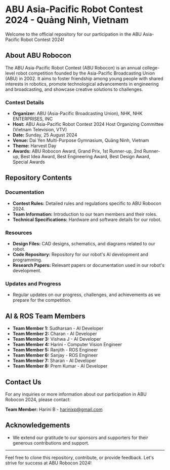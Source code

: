 # ABU Asia-Pacific Robot Contest 2024 - Quảng Ninh, Vietnam

Welcome to the official repository for our participation in the ABU Asia-Pacific Robot Contest 2024!

## About ABU Robocon

The ABU Asia-Pacific Robot Contest (ABU Robocon) is an annual college-level robot competition founded by the Asia-Pacific Broadcasting Union (ABU) in 2002. It aims to foster friendship among young people with shared interests in robotics, promote technological advancements in engineering and broadcasting, and showcase creative solutions to challenges.

### Contest Details

- **Organizer:** ABU (Asia-Pacific Broadcasting Union), NHK, NHK ENTERPRISES, INC
- **Host:** ABU Asia-Pacific Robot Contest 2024 Host Organizing Committee (Vietnam Television, VTV)
- **Date:** Sunday, 25 August 2024
- **Venue:** Dai Yen Multi-Purpose Gymnasium, Quảng Ninh, Vietnam
- **Theme:** Harvest Day
- **Awards:** ABU Robocon Award, Grand Prix, 1st Runner-up, 2nd Runner-up, Best Idea Award, Best Engineering Award, Best Design Award, Special Awards

## Repository Contents

### Documentation

- **Contest Rules:** Detailed rules and regulations specific to ABU Robocon 2024.
- **Team Information:** Introduction to our team members and their roles.
- **Technical Specifications:** Hardware and software details for our robot.

### Resources

- **Design Files:** CAD designs, schematics, and diagrams related to our robot.
- **Code Repository:** Repository for our robot's AI development and programming.
- **Research Papers:** Relevant papers or documentation used in our robot's development.

### Updates and Progress

- Regular updates on our progress, challenges, and achievements as we prepare for the competition.

## AI & ROS Team Members

- **Team Member 1:** Sudharsan - AI Developer
- **Team Member 2:** Charan - AI Developer
- **Team Member 3:** Vishwa J - AI Developer
- **Team Member 4:** Harini - Computer Vision Engineer
- **Team Member 5:** Ranjith - ROS Engineer
- **Team Member 6:** Sanjay - ROS Engineer
- **Team Member 7:** Sharan - AI Developer
- **Team Member 8:** Prem Kumar - AI Developer



## Contact Us

For any inquiries or more information about our participation in ABU Robocon 2024, please contact:

**Team Member:**  Harini B - harinixp@gmail.com

## Acknowledgements

- We extend our gratitude to our sponsors and supporters for their generous contributions and support.

---

Feel free to clone this repository, contribute, or provide feedback. Let's strive for success at ABU Robocon 2024!
